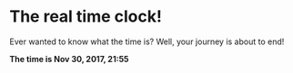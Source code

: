 # The real time clock!

Ever wanted to know what the time is? Well, your journey is about to end!

**The time is Nov 30, 2017, 21:55**